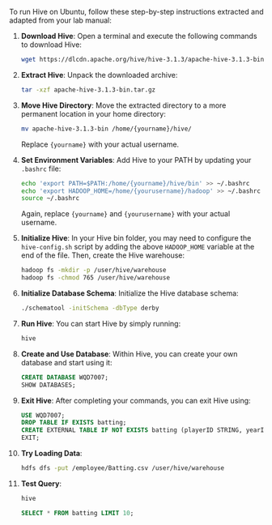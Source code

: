 To run Hive on Ubuntu, follow these step-by-step instructions extracted and adapted from your lab manual:

1. **Download Hive**:
   Open a terminal and execute the following commands to download Hive:
   ```bash
   wget https://dlcdn.apache.org/hive/hive-3.1.3/apache-hive-3.1.3-bin.tar.gz
   ```

2. **Extract Hive**:
   Unpack the downloaded archive:
   ```bash
   tar -xzf apache-hive-3.1.3-bin.tar.gz
   ```

3. **Move Hive Directory**:
   Move the extracted directory to a more permanent location in your home directory:
   ```bash
   mv apache-hive-3.1.3-bin /home/{yourname}/hive/
   ```
   Replace `{yourname}` with your actual username.

4. **Set Environment Variables**:
   Add Hive to your PATH by updating your `.bashrc` file:
   ```bash
   echo 'export PATH=$PATH:/home/{yourname}/hive/bin' >> ~/.bashrc
   echo 'export HADOOP_HOME=/home/{yourusername}/hadoop' >> ~/.bashrc
   source ~/.bashrc
   ```
   Again, replace `{yourname}` and `{yourusername}` with your actual username.

5. **Initialize Hive**:
   In your Hive bin folder, you may need to configure the `hive-config.sh` script by adding the above `HADOOP_HOME` variable at the end of the file. Then, create the Hive warehouse:
   ```bash
   hadoop fs -mkdir -p /user/hive/warehouse
   hadoop fs -chmod 765 /user/hive/warehouse
   ```

6. **Initialize Database Schema**:
   Initialize the Hive database schema:
   ```bash
   ./schematool -initSchema -dbType derby
   ```

7. **Run Hive**:
   You can start Hive by simply running:
   ```bash
   hive
   ```

8. **Create and Use Database**:
   Within Hive, you can create your own database and start using it:
   ```sql
   CREATE DATABASE WQD7007;
   SHOW DATABASES;
   ```

9. **Exit Hive**:
   After completing your commands, you can exit Hive using:
   ```sql
   USE WQD7007;
   DROP TABLE IF EXISTS batting;
   CREATE EXTERNAL TABLE IF NOT EXISTS batting (playerID STRING, yearID INT,stint INT,teamID STRING,lgID STRING,G INT, G_batting INT,AB INT,R INT,H INT,twoB INT,threeB INT,HR INT,RBI INT,SB INT,CS INT,BB INT,SO INT,IBB INT,HBP INT,SH INT,SF INT,GIDP INT,G_old INT) ROW FORMAT DELIMITED FIELDS TERMINATED BY ',' STORED AS TEXTFILE LOCATION '/user/hive/warehouse/' TBLPROPERTIES ("skip.header.line.count"="1");
   EXIT;
   ```

10. **Try Loading Data**:
    ```bash
    hdfs dfs -put /employee/Batting.csv /user/hive/warehouse
    ```

11. **Test Query**:
    ```bash
    hive
    ```
    ```sql
    SELECT * FROM batting LIMIT 10;
    ```
